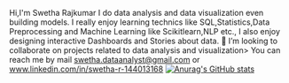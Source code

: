  Hi,I'm Swetha Rajkumar
 I do data analysis and data visualization even building models.
 I really enjoy learning technics like SQL,Statistics,Data Preprocessing and Machine Learning like Scikitlearn,NLP etc.,
 I also enjoy designing interactive Dashboards and Stories about data.
 👯 I’m looking to collaborate on projects related to data analysis and visualization>
 You can reach me by mail swetha.dataanalyst@gmail.com or www.linkedin.com/in/swetha-r-144013168
 [![Anurag's GitHub stats](https://github-readme-stats.vercel.app/api?username=Swetha-RK)](https://github.com/anuraghazra/github-readme-stats)

